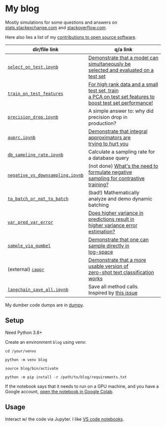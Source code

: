 # My blog

Mostly simulations for some questions and answers on
[stats.stackexchange.com](https://stats.stackexchange.com/users/337906/) and
[stackoverflow.com](https://stackoverflow.com/users/18758987/).

Here also lies a list of my [contributions to open source
software](https://github.com/kddubey/stackexchange/blob/main/oss.md).


| dir/file link                                                                                                         | q/a link                                                                                                                                                  |
|-----------------------------------------------------------------------------------------------------------------------|-----------------------------------------------------------------------------------------------------------------------------------------------------------|
| [`select_on_test.ipynb`](https://github.com/kddubey/stats-stackexchange/blob/main/select_on_test.ipynb)               | [Demonstrate that a model can simultaneously be <br> selected and evaluated on a test set](https://stats.stackexchange.com/a/570680/337906)               |
| [`train_on_test_features`](https://github.com/kddubey/stats-stackexchange/tree/main/train_on_test_features)           | [For high rank data and a small test set, train <br> a PCA on test set features to boost test set performance!](https://stats.stackexchange.com/a/614033) |
| [`precision_drop.ipynb`](https://github.com/kddubey/stackexchange/blob/main/precision_drop.ipynb)                     | A simple answer to: why did precision drop in <br> production?                                                                                            |
| [`auprc.ipynb`](https://github.com/kddubey/stackexchange/blob/main/auprc.ipynb)                                       | [Demonstrate that integral approximators are <br> trying to hurt you](https://stats.stackexchange.com/a/623015/337906)                                    |
| [`db_sampling_rate.ipynb`](https://github.com/kddubey/stackexchange/blob/main/db_sampling_rate.ipynb)                 | Calculate a sampling rate for a database query                                                                                                            |
| [`negative_vs_downsampling.ipynb`](https://github.com/kddubey/stackexchange/blob/main/negative_vs_downsampling.ipynb) | (not done) [What's the need to formulate negative <br> sampling for contrastive training?](https://stats.stackexchange.com/q/623900/337906)               |
| [`to_batch_or_not_to_batch`](https://github.com/kddubey/stackexchange/tree/main/to_batch_or_not_to_batch)             | (bad!) Mathematically analyze and demo dynamic <br> batching                                                                                              |
| [`var_pred_var_error`](https://github.com/kddubey/stats-stackexchange/tree/main/var_pred_var_error)                   | [Does higher variance in predictions result in <br> higher variance error estimation?](https://stats.stackexchange.com/q/568492/337906)                   |
| [`sample_via_gumbel`](https://github.com/kddubey/stats-stackexchange/blob/main/sample_via_gumbel)                     | [Demonstrate that one can sample directly in <br> log-space](https://stackoverflow.com/a/76230531/18758987)                                               |
| (external) [`cappr`](https://github.com/kddubey/cappr)                                                                | [Demonstrate that a more usable version of <br> zero-shot text classification works](https://stats.stackexchange.com/q/601159/337906)                     |
| [`langchain_save_all.ipynb`](https://github.com/kddubey/stackexchange/blob/main/langchain_save_all.ipynb)             | Save all method calls. Inspired by [this issue](https://github.com/langchain-ai/langchain/issues/912)                                                     |

My dumber code dumps are in [dumpy](https://github.com/kddubey/dumpy).

## Setup

Need Python 3.8+

Create an environment `blog` using venv:

```
cd /your/venvs

python -m venv blog

source blog/bin/activate

python -m pip install -r /path/to/blog/requirements.txt
```

If the notebook says that it needs to run on a GPU machine, and you have a Google
account, [open the notebook in Google
Colab](https://stackoverflow.com/a/67344477/18758987).


## Usage

Interact w/ the code via Jupyter. I like [VS code
notebooks](https://code.visualstudio.com/docs/datascience/jupyter-notebooks).
